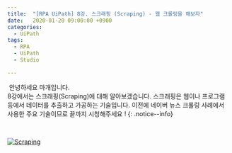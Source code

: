 ```yaml
---
title:  "[RPA UiPath] 8강. 스크래핑 (Scraping) - 웹 크롤링을 해보자"
date:   2020-01-20 09:00:00 +0900
categories:
  - UiPath
tags:
  - RPA
  - UiPath
  - Studio

---
```


&nbsp;안녕하세요 마개입니다.  
8강에서는 스크래핑(Scraping)에 대해 알아보겠습니다. 스크래핑은 웹이나 프로그램 등에서 데이터를 추출하고 가공하는 기술입니다. 이전에 네이버 뉴스 크롤링 사례에서 사용한 주요 기술이므로 끝까지 시청해주세요 ! 
{: .notice--info}

<br>

[![Scraping](http://img.youtube.com/vi/iCNIqjzMnZA/maxresdefault.jpg)](https://www.youtube.com/watch?v=iCNIqjzMnZA)
